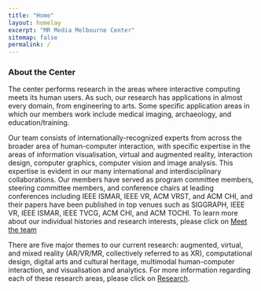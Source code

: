 ```yaml
---
title: "Home"
layout: homelay
excerpt: "MR Media Melbourne Center"
sitemap: false
permalink: /
---
```


### About the Center

The center performs research in the areas where interactive computing meets its human users. As such, our research has applications in almost every domain, from engineering to arts. Some specific application areas in which our members work include medical imaging, archaeology, and education/training.

Our team consists of internationally-recognized experts from across the broader area of human-computer interaction, with specific expertise in the areas of information visualisation, virtual and augmented reality, interaction design, computer graphics, computer vision and image analysis.  This expertise is evident in our many international and interdisciplinary collaborations. Our members have served as program committee members, steering committee members, and conference chairs at leading conferences including IEEE ISMAR, IEEE VR, ACM VRST, and ACM CHI, and their papers have been published in top venues such as SIGGRAPH, IEEE VR, IEEE ISMAR, IEEE TVCG, ACM CHI, and ACM TOCHI. To learn more about our individual histories and research interests, please click on [Meet the team](/_pages/team)

There are five major themes to our current research: augmented, virtual, and mixed reality (AR/VR/MR, collectively referred to as XR), computational design, digital arts and cultural heritage, multimodal human-computer interaction, and visualisation and analytics. For more information regarding each of these research areas, please click on [Research](/_pages/research/).

